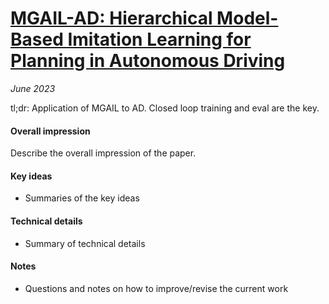 # [MGAIL-AD: Hierarchical Model-Based Imitation Learning for Planning in Autonomous Driving](https://arxiv.org/abs/2210.09539)

_June 2023_

tl;dr: Application of MGAIL to AD. Closed loop training and eval are the key.

#### Overall impression
Describe the overall impression of the paper. 

#### Key ideas
- Summaries of the key ideas

#### Technical details
- Summary of technical details

#### Notes
- Questions and notes on how to improve/revise the current work

